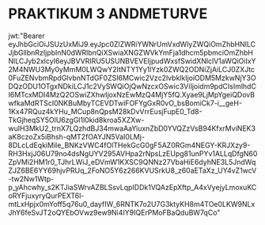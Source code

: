 # PRAKTIKUM 3 ANDMETURVE
jwt:"Bearer eyJhbGciOiJSUzUxMiJ9.eyJpc0ZlZWRiYWNrUmVxdWlyZWQiOmZhbHNlLCJjbGllbnRzIjpbInN0dWRlbnQiXSwiaXNGZWVkYmFja1dhcm5pbmciOmZhbHNlLCJyb2xlcyI6eyJBVVRIRU5USUNBVEVEIjpudWxsfSwidXNlclV1aWQiOiIxY2M4NWU3My0yMmM0LWQwY2ItNTY1Yy1lYzk0ZWQ2ODNiZjAiLCJ0ZXJtc0FuZENvbmRpdGlvbnNTdGF0ZSI6MCwic2Vzc2lvbklkIjoiODM5MzkwNjY3ODQzODU1OTgxNDkiLCJ1c2VySWQiOjQwNzcxOSwic3ViIjoidm9pdCIsImlhdCI6MTcxMDI4MzQ2OSwiZXhwIjoxNzEwMzQ4MjY5fQ.Xyae9LjMpYgeiQDovBwfkaMdRTScI0NKBuMbyTCEVDTwiFOFYgGxR0vO_bsBomiCk7-i__geH-1Kx47RQuz4kYHu_MCup8nQpsM28kDvVrrEusjFupE0_Td8-TkGjheqSY5OlU6zgGl1l0kid8kroa5XZXw-wulH3MkU2_trnX7LQzhdBJ34mwaAaYiuxnZbD0YVQZzVsB94KfxrMviNEK3aK8czoZx5iBhsh-qMT2fOAYJN5VaI0LMj-8DLcLdEqkiMile_BNKzVWC4fOlTHekGcG0gF5AZ0RGm4NEGY-KRJXzy9-RH3HxjJ06U79no4dsNgUYV295AVHpa2rNpsLzEUpg81unPYv1ALLqDfgN60ZpVMi2HM1r0_TJhrLWiJ_eDVmW1KXSC9QNNz27VbaHiE6dyhNE3L5JndWqZJZ6BE6YY69hjvPRUq_2FoNO5Y6z266KVUSrkU8_z60aETaXz_UY4vZ1wcV-tw2Nw1Wtp-p_yAhcwhy_s2KTJiaSWrvAZBLSsvLqpIDDk1VQAzEpXftp_A4xVyejyLmoxuKCoRYFjuxyryQurPEXT6l-mtLxHpjx0mYoff5q76u0_dayfIW_6RNTK7o2U7G3ktyKH8m4TOe0LKW9NLxJhY6feSvJT2oQYEbOVwz9ew9Ni4IY9IQErPMoFBaQduBW7qCo"
